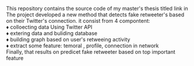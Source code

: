 This repository contains the source code of my master's thesis titled 
link in 
The project developed a new method that detects fake retweeter's based on their Twitter's connection. it consist from 4 compontent: <br>
♦ colloecting data Using Twitter API <br>
♦ extering data and buliding database <br>
♦ building graph based on user's retweeing activity<br>
♦ extract some feature: temoral , profile,  connection in network <br>
Finally, that results on predicet fake retweeter based on top important feature  <br>
